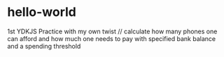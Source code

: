 # hello-world
1st YDKJS Practice with my own twist // calculate how many phones one can afford and how much one needs to pay with specified bank balance and a spending threshold
